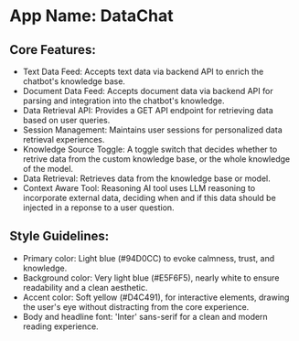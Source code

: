 # **App Name**: DataChat

## Core Features:

- Text Data Feed: Accepts text data via backend API to enrich the chatbot's knowledge base.
- Document Data Feed: Accepts document data via backend API for parsing and integration into the chatbot's knowledge.
- Data Retrieval API: Provides a GET API endpoint for retrieving data based on user queries.
- Session Management: Maintains user sessions for personalized data retrieval experiences.
- Knowledge Source Toggle: A toggle switch that decides whether to retrive data from the custom knowledge base, or the whole knowledge of the model.
- Data Retrieval: Retrieves data from the knowledge base or model.
- Context Aware Tool: Reasoning AI tool uses LLM reasoning to incorporate external data, deciding when and if this data should be injected in a reponse to a user question.

## Style Guidelines:

- Primary color: Light blue (#94D0CC) to evoke calmness, trust, and knowledge.
- Background color: Very light blue (#E5F6F5), nearly white to ensure readability and a clean aesthetic.
- Accent color: Soft yellow (#D4C491), for interactive elements, drawing the user's eye without distracting from the core experience.
- Body and headline font: 'Inter' sans-serif for a clean and modern reading experience.